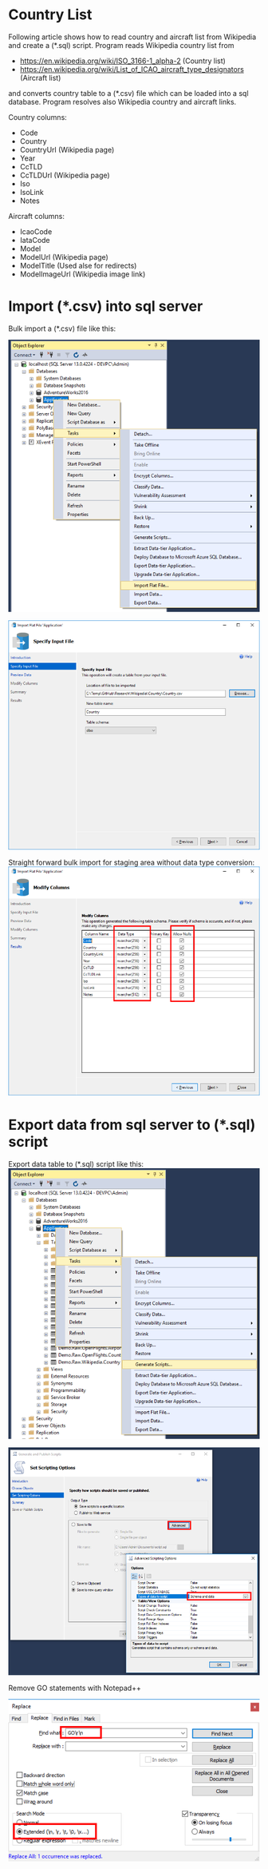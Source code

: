 # Country List
Following article shows how to read country and aircraft list from Wikipedia and create a (*.sql) script. Program reads Wikipedia country list from 

* https://en.wikipedia.org/wiki/ISO_3166-1_alpha-2 (Country list)
* https://en.wikipedia.org/wiki/List_of_ICAO_aircraft_type_designators (Aircraft list)

and converts country table to a (*.csv) file which can be loaded into a sql database. Program resolves also Wikipedia country and aircraft links.

Country columns:
* Code
* Country
* CountryUrl (Wikipedia page)
* Year
* CcTLD
* CcTLDUrl (Wikipedia page)
* Iso
* IsoLink
* Notes

Aircraft columns:
* IcaoCode
* IataCode
* Model
* ModelUrl (Wikipedia page)
* ModelTitle (Used alse for redirects)
* ModelImageUrl (Wikipedia image link)

# Import (*.csv) into sql server
Bulk import a (*.csv) file like this:

![](Doc/SqlFlatFileImport.png)

![](Doc/SqlFlatFileImportDialog.png)

Straight forward bulk import for staging area without data type conversion:
![](Doc/SqlFlatFileImportColumn.png)

# Export data from sql server to (*.sql) script
Export data table to (*.sql) script like this:
![](Doc/SqlExport.png)

![](Doc/SqlExportDialog.png)

Remove GO statements with Notepad++

![](Doc/NotepadReplaceGO.png)
